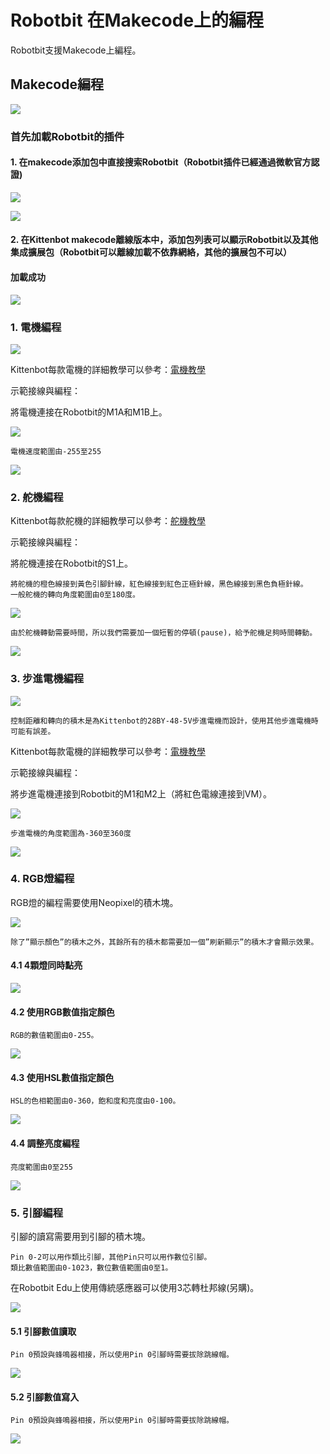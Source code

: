 # Robotbit 在Makecode上的編程

Robotbit支援Makecode上編程。

## Makecode編程

![](../../functional_module/PWmodules/images/mcbanner.png)

### 首先加載Robotbit的插件

#### 1. 在makecode添加包中直接搜索Robotbit（Robotbit插件已經通過微軟官方認證)  

![](../RBimage/38_01.png) 
         
![](../RBimage/39_1.png)

#### 2. 在Kittenbot makecode離線版本中，添加包列表可以顯示Robotbit以及其他集成擴展包（Robotbit可以離線加載不依靠網絡，其他的擴展包不可以） 

#### 加載成功

![](../images/success.png)

### 1. 電機編程

![](../RBimage/robotbit_motor.png)

Kittenbot每款電機的詳細教學可以參考：[電機教學](../../motors/index)

示範接線與編程：

將電機連接在Robotbit的M1A和M1B上。

![](./images/motor_wire.png)

    電機速度範圍由-255至255

![](../RBimage/robotbit_code1.png)

### 2. 舵機編程

Kittenbot每款舵機的詳細教學可以參考：[舵機教學](../../motors/index)

示範接線與編程：

將舵機連接在Robotbit的S1上。

    將舵機的橙色線接到黃色引腳針線，紅色線接到紅色正極針線，黑色線接到黑色負極針線。
    一般舵機的轉向角度範圍由0至180度。
    
![](./images/servo_wire.png)
    
    由於舵機轉動需要時間，所以我們需要加一個短暫的停頓(pause)，給予舵機足夠時間轉動。

![](../RBimage/robotbit_code2.png)

### 3. 步進電機編程

![](../RBimage/robotbit_stepper.png)

    控制距離和轉向的積木是為Kittenbot的28BY-48-5V步進電機而設計，使用其他步進電機時可能有誤差。

Kittenbot每款電機的詳細教學可以參考：[電機教學](../../motors/index)

示範接線與編程：

將步進電機連接到Robotbit的M1和M2上（將紅色電線連接到VM）。

![](./images/stepper_wire.png)

    步進電機的角度範圍為-360至360度

![](../RBimage/robotbit_code12.png)

### 4. RGB燈編程

RGB燈的編程需要使用Neopixel的積木塊。

![](../RBimage/robotbit_neopixel1.png)   

    除了”顯示顏色”的積木之外，其餘所有的積木都需要加一個”刷新顯示”的積木才會顯示效果。

#### 4.1 4顆燈同時點亮

![](../RBimage/robotbit_code5.png)

#### 4.2 使用RGB數值指定顏色

    RGB的數值範圍由0-255。

![](../RBimage/robotbit_code6.png)

#### 4.3 使用HSL數值指定顏色

    HSL的色相範圍由0-360，飽和度和亮度由0-100。

![](../RBimage/robotbit_code7.png)

#### 4.4 調整亮度編程

    亮度範圍由0至255

![](../RBimage/robotbit_code9.png)

### 5. 引腳編程

引腳的讀寫需要用到引腳的積木塊。

    Pin 0-2可以用作類比引腳，其他Pin只可以用作數位引腳。
    類比數值範圍由0-1023，數位數值範圍由0至1。

在Robotbit Edu上使用傳統感應器可以使用3芯轉杜邦線(另購)。
    
![](../RBimage/robotbit_pin1.png)

#### 5.1 引腳數值讀取

    Pin 0預設與蜂鳴器相接，所以使用Pin 0引腳時需要拔除跳線帽。

![](../RBimage/robotbit_code10.png)

#### 5.2 引腳數值寫入

    Pin 0預設與蜂鳴器相接，所以使用Pin 0引腳時需要拔除跳線帽。

![](../RBimage/robotbit_code11.png)
